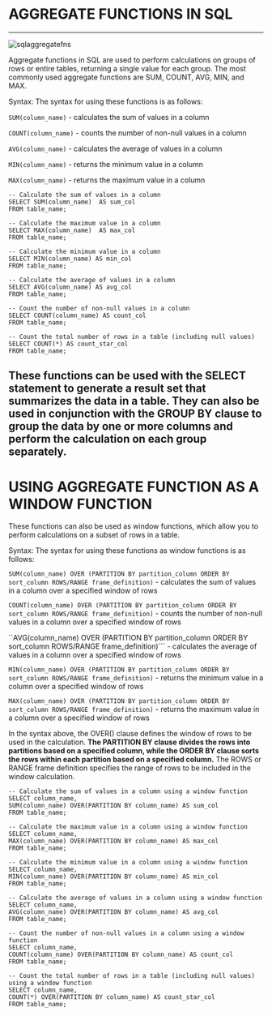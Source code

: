 # AGGREGATE FUNCTIONS IN SQL
-----------------------------------------------------------------------------------------------------------------------------------------------------------------------
![sqlaggregatefns](https://user-images.githubusercontent.com/68438893/233687506-766eb7cb-af76-4b6a-89f5-95f321413ca3.png)

Aggregate functions in SQL are used to perform calculations on groups of rows or entire tables, returning a single value for each group. The most commonly used aggregate functions are SUM, COUNT, AVG, MIN, and MAX.

Syntax:
The syntax for using these functions is as follows:

```SUM(column_name)``` - calculates the sum of values in a column

```COUNT(column_name)``` - counts the number of non-null values in a column

```AVG(column_name)``` - calculates the average of values in a column

```MIN(column_name)``` - returns the minimum value in a column

```MAX(column_name)``` - returns the maximum value in a column


```
-- Calculate the sum of values in a column
SELECT SUM(column_name)  AS sum_col
FROM table_name;

-- Calculate the maximum value in a column
SELECT MAX(column_name)  AS max_col
FROM table_name;

-- Calculate the minimum value in a column
SELECT MIN(column_name) AS min_col
FROM table_name;

-- Calculate the average of values in a column
SELECT AVG(column_name) AS avg_col
FROM table_name;

-- Count the number of non-null values in a column
SELECT COUNT(column_name) AS count_col
FROM table_name;

-- Count the total number of rows in a table (including null values)
SELECT COUNT(*) AS count_star_col
FROM table_name;
```


These functions can be used with the SELECT statement to generate a result set that summarizes the data in a table. They can also be used in conjunction with the GROUP BY clause to group the data by one or more columns and perform the calculation on each group separately.
-------------------------------------------------------------------------------------------------------------------------------------------------------------------------
# USING AGGREGATE FUNCTION AS A WINDOW FUNCTION

These functions can also be used as window functions, which allow you to perform calculations on a subset of rows in a table.

Syntax:
The syntax for using these functions as window functions is as follows:

```SUM(column_name) OVER (PARTITION BY partition_column ORDER BY sort_column ROWS/RANGE frame_definition)``` - calculates the sum of values in a column over a specified window of rows

```COUNT(column_name) OVER (PARTITION BY partition_column ORDER BY sort_column ROWS/RANGE frame_definition)``` - counts the number of non-null values in a column over a specified window of rows

``AVG(column_name) OVER (PARTITION BY partition_column ORDER BY sort_column ROWS/RANGE frame_definition)``` - calculates the average of values in a column over a specified window of rows

```MIN(column_name) OVER (PARTITION BY partition_column ORDER BY sort_column ROWS/RANGE frame_definition)``` - returns the minimum value in a column over a specified window of rows

```MAX(column_name) OVER (PARTITION BY partition_column ORDER BY sort_column ROWS/RANGE frame_definition)``` - returns the maximum value in a column over a specified window of rows


In the syntax above, the OVER() clause defines the window of rows to be used in the calculation. **The PARTITION BY clause divides the rows into partitions based on a specified column, while the ORDER BY clause sorts the rows within each partition based on a specified column.** The ROWS or RANGE frame definition specifies the range of rows to be included in the window calculation.

```
-- Calculate the sum of values in a column using a window function
SELECT column_name,
SUM(column_name) OVER(PARTITION BY column_name) AS sum_col
FROM table_name;

-- Calculate the maximum value in a column using a window function
SELECT column_name,
MAX(column_name) OVER(PARTITION BY column_name) AS max_col
FROM table_name;

-- Calculate the minimum value in a column using a window function
SELECT column_name,
MIN(column_name) OVER(PARTITION BY column_name) AS min_col
FROM table_name;

-- Calculate the average of values in a column using a window function
SELECT column_name,
AVG(column_name) OVER(PARTITION BY column_name) AS avg_col
FROM table_name;

-- Count the number of non-null values in a column using a window function
SELECT column_name,
COUNT(column_name) OVER(PARTITION BY column_name) AS count_col
FROM table_name;

-- Count the total number of rows in a table (including null values) using a window function
SELECT column_name,
COUNT(*) OVER(PARTITION BY column_name) AS count_star_col
FROM table_name;
```









